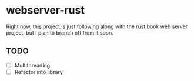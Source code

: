 # webserver-rust

Right now, this project is just following along with the rust book web server project,
but I plan to branch off from it soon.

## TODO
- [ ] Multithreading
- [ ] Refactor into library
